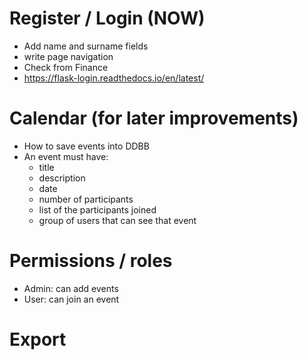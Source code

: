 # Register / Login (NOW)

* Add name and surname fields
* write page navigation
* Check from Finance
* https://flask-login.readthedocs.io/en/latest/

# Calendar (for later improvements)

* How to save events into DDBB
* An event must have: 
  * title
  * description
  * date
  * number of participants
  * list of the participants joined
  * group of users that can see that event

# Permissions / roles

* Admin: can add events
* User: can join an event

# Export